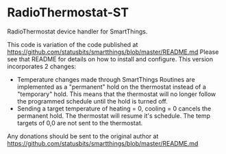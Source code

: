 # RadioThermostat-ST
RadioThermostat device handler for SmartThings.

This code is variation of the code published at https://github.com/statusbits/smartthings/blob/master/README.md
Please see that README for details on how to install and configure.
This version incorporates 2 changes:
* Temperature changes made through SmartThings Routines are implemented as a "permanent" hold on the thermostat instead of a "temporary" hold. This means that the thermostat will no longer follow the programmed schedule until the hold is turned off.
* Sending a target temperature of heating = 0, cooling = 0 cancels the permanent hold. The thermostat will resume it's schedule. The temp targets of 0,0 are not sent to the thermostat.

Any donations should be sent to the original author at https://github.com/statusbits/smartthings/blob/master/README.md
